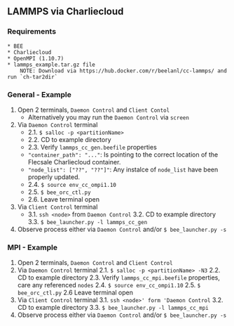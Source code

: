 ## LAMMPS via Charliecloud
### Requirements
	* BEE
	* Charliecloud
	* OpenMPI (1.10.7)
	* lammps_example.tar.gz file
		NOTE: Download via https://hub.docker.com/r/beelanl/cc-lammps/ and run `ch-tar2dir`

### General - Example
1. Open 2 terminals, `Daemon Control` and `Client Contol`
   * Alternatively you may run the `Daemon Control` via `screen`
2. Via `Daemon Control` terminal
      * 2.1. `$ salloc -p <partitionName>`
      * 2.2. CD to example directory
      * 2.3. Verify `lammps_cc_gen.beefile` properties
      * `"container_path": "..."`: Is pointing to the correct location of the Flecsale Charliecloud container.
      * `"node_list": ["??", "??"]"`: Any instalce of `node_list` have been properly updated.
	* 2.4. `$ source env_cc_ompi1.10`
	* 2.5. `$ bee_orc_ctl.py`
	* 2.6. Leave terminal open
3. Via `Client Control` terminal
	* 3.1. `ssh <node>` from `Daemon Control`
	3.2. CD to example directory
	3.3. `$ bee_launcher.py -l lammps_cc_gen`
4. Observe process either via `Daemon Control` and/or `$ bee_launcher.py -s`

### MPI - Example
1. Open 2 terminals, `Daemon Control` and `Client Control`
2. Via `Daemon Control` terminal
	2.1. `$ salloc -p <partitionName> -N3`
	2.2. CD to example directory
	2.3. Verify `lammps_cc_mpi.beefile` properties, care any referenced `nodes`
	2.4. `$ source env_cc_ompi1.10`
	2.5. `$ bee_orc_ctl.py`
	2.6 Leave terminal open
3. Via `Client Control` terminal
	3.1. `ssh <node>' form 'Daemon Control`
	3.2. CD to example directory
	3.3. `$ bee_launcher.py -l lammps_cc_mpi`
4. Observe process either via `Daemon Control` and/or `$ bee_launcher.py -s`
